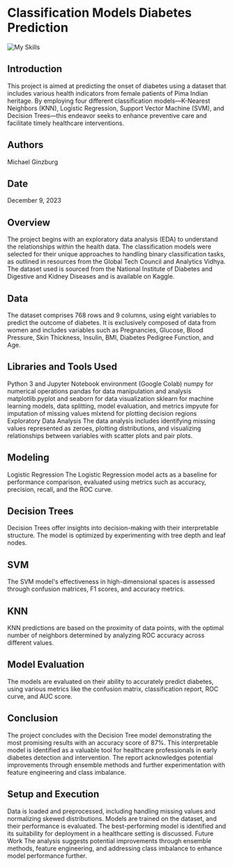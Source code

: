 # Classification Models Diabetes Prediction
![My Skills](https://skillicons.dev/icons?i=python,github)

## Introduction
This project is aimed at predicting the onset of diabetes using a dataset that includes various health indicators from female patients of Pima Indian heritage. By employing four different classification models—K-Nearest Neighbors (KNN), Logistic Regression, Support Vector Machine (SVM), and Decision Trees—this endeavor seeks to enhance preventive care and facilitate timely healthcare interventions.

## Authors
Michael Ginzburg

## Date
December 9, 2023

## Overview
The project begins with an exploratory data analysis (EDA) to understand the relationships within the health data. The classification models were selected for their unique approaches to handling binary classification tasks, as outlined in resources from the Global Tech Council and Analytics Vidhya. The dataset used is sourced from the National Institute of Diabetes and Digestive and Kidney Diseases and is available on Kaggle.

## Data
The dataset comprises 768 rows and 9 columns, using eight variables to predict the outcome of diabetes. It is exclusively composed of data from women and includes variables such as Pregnancies, Glucose, Blood Pressure, Skin Thickness, Insulin, BMI, Diabetes Pedigree Function, and Age.

## Libraries and Tools Used
Python 3 and Jupyter Notebook environment (Google Colab)
numpy for numerical operations
pandas for data manipulation and analysis
matplotlib.pyplot and seaborn for data visualization
sklearn for machine learning models, data splitting, model evaluation, and metrics
impyute for imputation of missing values
mlxtend for plotting decision regions
Exploratory Data Analysis
The data analysis includes identifying missing values represented as zeroes, plotting distributions, and visualizing relationships between variables with scatter plots and pair plots.

## Modeling
Logistic Regression
The Logistic Regression model acts as a baseline for performance comparison, evaluated using metrics such as accuracy, precision, recall, and the ROC curve.

## Decision Trees
Decision Trees offer insights into decision-making with their interpretable structure. The model is optimized by experimenting with tree depth and leaf nodes.

## SVM
The SVM model's effectiveness in high-dimensional spaces is assessed through confusion matrices, F1 scores, and accuracy metrics.

## KNN
KNN predictions are based on the proximity of data points, with the optimal number of neighbors determined by analyzing ROC accuracy across different values.

## Model Evaluation
The models are evaluated on their ability to accurately predict diabetes, using various metrics like the confusion matrix, classification report, ROC curve, and AUC score.

## Conclusion
The project concludes with the Decision Tree model demonstrating the most promising results with an accuracy score of 87%. This interpretable model is identified as a valuable tool for healthcare professionals in early diabetes detection and intervention. The report acknowledges potential improvements through ensemble methods and further experimentation with feature engineering and class imbalance.

## Setup and Execution
Data is loaded and preprocessed, including handling missing values and normalizing skewed distributions.
Models are trained on the dataset, and their performance is evaluated.
The best-performing model is identified and its suitability for deployment in a healthcare setting is discussed.
Future Work
The analysis suggests potential improvements through ensemble methods, feature engineering, and addressing class imbalance to enhance model performance further.
